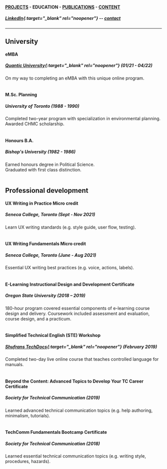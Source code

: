 #### [PROJECTS](https://writingteacher.github.io/rob-whyte) - EDUCATION - [PUBLICATIONS](https://writingteacher.github.io/rob-whyte/publications) - [CONTENT](https://writingteacher.github.io/rob-whyte/content)   

##### [LinkedIn](https://www.linkedin.com/in/robwhyte/){:target="_blank" rel="noopener"} -- <a href="mailto:robbusan@yahoo.com">contact</a>   

***     
  
## University  

#### eMBA
##### [Quantic University](https://quantic.edu/){:target="_blank" rel="noopener"} (01/21 - 04/22)    
On my way to completing an eMBA with this unique online program.  
<br />   
         
#### M.Sc. Planning
##### University of Toronto (1988 - 1990)   
Completed two-year program with specialization in environmental planning.
Awarded CHMC scholarship.   
<br />   
                  
#### Honours B.A.
##### Bishop's University (1982 - 1986)  
Earned honours degree in Political Science.  
Graduated with first class distinction.   
   <br />   
   
   
## Professional development

#### UX Writing in Practice Micro credit
##### Seneca College, Toronto (Sept - Nov 2021)  
Learn UX writing standards (e.g. style guide, user flow, testing).  
<br />   
             
#### UX Writing Fundamentals Micro credit
##### Seneca College, Toronto (June - Aug 2021)   
Essential UX writing best practices (e.g. voice, actions, labels).  
<br />   
         
#### E-Learning Instructional Design and Development Certificate
##### Oregon State University (2018 – 2019)  
180-hour program covered essential components of e-learning course design and delivery. 
Coursework included assessment and evaluation, course design, and a practicum.     
<br />   
         
#### Simplified Technical English (STE) Workshop
##### [Shufrans TechDocs](https://www.shufrans-techdocs.com/){:target="_blank" rel="noopener"} (February 2019)    
Completed two-day live online course that teaches controlled language for manuals.       
<br />   
         
#### Beyond the Content: Advanced Topics to Develop Your TC Career Certificate
##### Society for Technical Communication (2019)    
Learned advanced technical communication topics (e.g. help authoring, minimalism, tutorials).  
<br />   
           
#### TechComm Fundamentals Bootcamp Certificate
##### Society for Technical Communication (2018)  
Learned essential technical communication topics (e.g. writing style, procedures, hazards).
